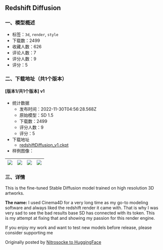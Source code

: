 ## Redshift Diffusion
### 一、模型概述

- 标签：`3d`, `render`, `style`
- 下载数：2499
- 收藏人数：626
- 评论人数：7
- 评分人数：9
- 评分：5

### 二、下载地址（共1个版本）

#### [版本1/共1个版本] v1

- 统计数据
  - 发布时间：2022-11-30T04:56:28.568Z
  - 原始模型：SD 1.5
  - 下载数：2499
  - 评分人数：9
  - 评分：5
- 下载地址
  - [redshiftDiffusion_v1.ckpt](https://civitai.com/api/download/models/73)
- 样例图像：

| <img src="https://image.civitai.com/xG1nkqKTMzGDvpLrqFT7WA/ce3ad467-55b3-40cd-ed1b-352129f63100/width=450/9398.jpeg" /> | <img src="https://image.civitai.com/xG1nkqKTMzGDvpLrqFT7WA/06ecbec1-bb44-4c93-b7a5-a795534dbc00/width=450/9397.jpeg" /> | <img src="https://image.civitai.com/xG1nkqKTMzGDvpLrqFT7WA/dac2fa2d-1d38-4764-f968-b726583aff00/width=450/9395.jpeg" /> | <img src="https://image.civitai.com/xG1nkqKTMzGDvpLrqFT7WA/79a46917-2da7-4929-fcd5-53a32d367a00/width=450/9394.jpeg" /> |
| ---- | ---- | ---- | ---- |


### 三、详情
<p>This is the fine-tuned Stable Diffusion model trained on high resolution 3D artworks.</p><p><strong>The name:</strong> I used Cinema4D for a very long time as my go-to modeling software and always liked the redshift render it came with. That is why I was very sad to see the bad results base SD has connected with its token. This is my attempt at fixing that and showing my passion for this render engine.</p><p>If you enjoy my work and want to test new models before release, please consider supporting me</p><p>Originally posted by <a href="https://huggingface.co/nitrosocke/redshift-diffusion" rel="ugc" target="_blank">Nitrosocke to HuggingFace</a></p>